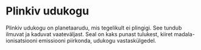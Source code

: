 # Plinkiv udukogu

Plinkiv udukogu on planetaarudu, mis tegelikult ei plingigi. See tundub ilmuvat
ja kaduvat vaateväljast. Seal on kaks punast tulukest, kiiret
madala-ionisatsiooni emissiooni piirkonda, udukogu vastaskülgedel.

